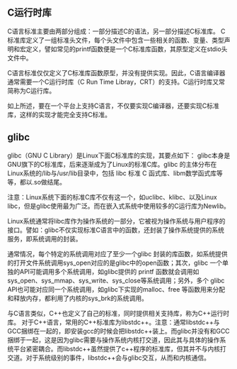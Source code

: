 ## C运行时库
C语言标准主要由两部分组成：一部分描述C的语法，另一部分描述C标准库。
C标准库定义了一组标准头文件，每个头文件中包含一些相关的函数、变量、类型声明和宏定义，譬如常见的printf函数便是一个C标准库函数，其原型定义在stdio头文件中。

C语言标准仅仅定义了C标准库函数原型，并没有提供实现。因此，C语言编译器通常需要一个C运行时库（C Run Time Libray，CRT）的支持。C运行时库又常简称为C运行库。

如上所述，要在一个平台上支持C语言，不仅要实现C编译器，还要实现C标准库，这样的实现才能完全支持C标准。

## glibc
glibc（GNU C Library）是Linux下面C标准库的实现，其要点如下：
glibc本身是GNU旗下的C标准库，后来逐渐成为了Linux的标准C库。glibc 的主体分布在Linux系统的/lib与/usr/lib目录中，包括 libc 标准 C 函式库、libm数学函式库等等，都以.so做结尾。

注意：Linux系统下面的标准C库不仅有这一个，如uclibc、klibc、以及Linux libc，但是glibc使用最为广泛。而在嵌入式系统中使用较多的C运行库为Newlib。

Linux系统通常将libc库作为操作系统的一部分，它被视为操作系统与用户程序的接口。譬如：glibc不仅实现标准C语言中的函数，还封装了操作系统提供的系统服务，即系统调用的封装。

通常情况，每个特定的系统调用对应了至少一个glibc 封装的库函数，如系统提供的打开文件系统调用sys_open对应的是glibc中的open函数；其次，glibc 一个单独的API可能调用多个系统调用，如glibc提供的 printf 函数就会调用如 sys_open、sys_mmap、sys_write、sys_close等系统调用；另外，多个 glibc API也可能对应同一个系统调用，如glibc下实现的malloc、free 等函数用来分配和释放内存，都利用了内核的sys_brk的系统调用。

与C语言类似，C++也定义了自己的标准，同时提供相关支持库，称为C++运行时库。
对于C++语言，常用的C++标准库为libstdc++。注意：通常libstdc++与GCC捆绑在一起的，即安装gcc的时候会把libstdc++装上。而glibc并没有和GCC捆绑于一起，这是因为glibc需要与操作系统内核打交道，因此其与具体的操作系统平台紧密耦合。而libstdc++虽然提供了c++程序的标准库，但其并不与内核打交道。对于系统级别的事件，libstdc++会与glibc交互，从而和内核通信。
